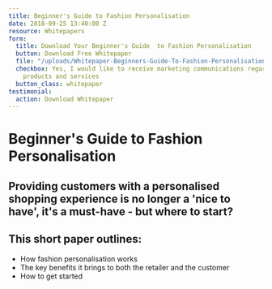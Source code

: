 ```yaml
---
title: Beginner's Guide to Fashion Personalisation
date: 2018-09-25 13:40:00 Z
resource: Whitepapers
form:
  title: Download Your Beginner's Guide  to Fashion Personalisation
  button: Download Free Whitepaper
  file: "/uploads/Whitepaper-Beginners-Guide-To-Fashion-Personalisation.pdf"
  checkbox: Yes, I would like to receive marketing communications regarding Dressipi
    products and services
  button_class: whitepaper
testimonial:
  action: Download Whitepaper
---
```


# Beginner's Guide to Fashion Personalisation

## Providing customers with a personalised shopping experience is no longer a 'nice to have', it's a must-have - but where to start?

## This short paper outlines:

* How fashion personalisation works
* The key benefits it brings to both the retailer and the customer
* How to get started